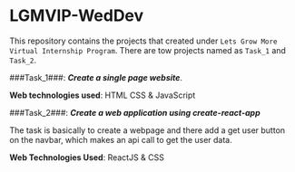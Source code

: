 # LGMVIP-WedDev
This repository contains the projects that created under `Lets Grow More Virtual Internship Program`.
There are tow projects named as `Task_1` and `Task_2`.

###Task_1###: __*Create a single page website*__.

**Web technologies used**:
HTML
CSS &
JavaScript

###Task_2###: __*Create a web application using create-react-app*__

The task is basically to create a webpage and there add a get user button on the navbar, which makes an api call to get the user data.

**Web Technologies Used**:
ReactJS &
CSS
